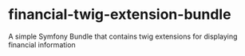 # financial-twig-extension-bundle
A simple Symfony Bundle that contains twig extensions for displaying financial information
